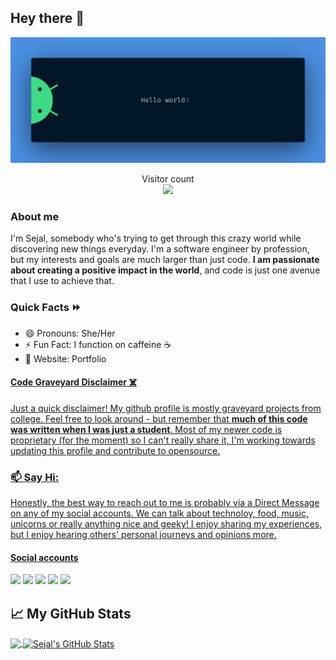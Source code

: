 ## Hey there :wave:

<img src="https://raw.githubusercontent.com/smohata/smohata/master/resources/banner.png" alt="Hello world">

<p align="center"> 
  Visitor count<br>
  <img src="https://profile-counter.glitch.me/smohata/count.svg" />
</p>

### About me 
I'm Sejal, somebody who's trying to get through this crazy world while discovering new things everyday. I'm a software engineer by profession, but my interests and goals are much larger than just code. **I am passionate about creating a positive impact in the world**, and code is just one avenue that I use to achieve that. 

### Quick Facts ⏩

* 😄 Pronouns: She/Her
* ⚡ Fun Fact: I function on caffeine :coffee:
* 🔭 Website: Portfolio <a href= https://smohata.github.io>

#### Code Graveyard Disclaimer ☠️

Just a quick disclaimer! My github profile is mostly graveyard projects from college. Feel free to look around - but remember that **much of this code was written when I was just a student**. Most of my newer code is proprietary (for the moment) so I can't really share it, I'm working towards updating this profile and contribute to opensource.

### 📫 Say Hi:   

Honestly, the best way to reach out to me is probably via a Direct Message on any of my social accounts. We can talk about technoloy, food, music, unicorns or really anything nice and geeky! I enjoy sharing my experiences, but I enjoy hearing others' personal journeys and opinions more.

#### Social accounts
[<img src="https://img.icons8.com/color/48/000000/twitter.png" width="3.5%"/>](https://twitter.com/SejalMohata26)
[<img src="https://img.icons8.com/color/48/000000/linkedin.png" width="3.5%"/>](https://www.linkedin.com/in/sejal-mohata/)
[<img src="https://img.icons8.com/color/48/000000/facebook.png" width="3.5%"/>](https://www.linkedin.com/in/sejal.mohata.3/)
[<img src="https://img.icons8.com/fluent/48/000000/instagram-new.png" width="3.5%"/>](https://www.instagram.com/smohata/)
<a href="mailto:sejal.mohata1998@gmail.com"> <img src="https://img.icons8.com/fluent/48/000000/gmail.png" width="3.5%"/> </a>

## &#x1f4c8; My GitHub Stats

<a href="https://github.com/smohata/smohata">
  <img align="center" src="https://github-readme-stats.vercel.app/api/top-langs/?username=smohata&title_color=ffffff&text_color=c9cacc&icon_color=2bbc8a&bg_color=1d1f21" />
</a>

<a href="https://github.com/smohata/smohata">
  <img align="center" src="https://github-readme-stats.vercel.app/api?username=smohata&show_icons=true&line_height=27&count_private=true&title_color=ffffff&text_color=c9cacc&icon_color=2bbc8a&bg_color=1d1f21" alt="Sejal's GitHub Stats" />
</a>

<!--
<a href="https://www.buymeacoffee.com/sejalmohata" target="_blank"><img src="https://cdn.buymeacoffee.com/buttons/default-orange.png" alt="Buy Me A Coffee" style="height: 12px !important;width: 54px !important;" ></a>

[![ko-fi](https://ko-fi.com/img/githubbutton_sm.svg)](https://ko-fi.com/sejalmohata)
-->
<!--
**SMohata/smohata** is a ✨ _special_ ✨ repository because its `README.md` (this file) appears on your GitHub profile.

Here are some ideas to get you started:

- 🔭 I’m currently working on ...
- 🌱 I’m currently learning ...
- 👯 I’m looking to collaborate on ...
- 🤔 I’m looking for help with ...
- 💬 Ask me about ...
- 📫 How to reach me: ...
- 😄 Pronouns: ...
- ⚡ Fun fact: ...
-->
